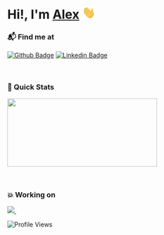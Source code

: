 <h1>Hi!, I'm <a href="https://github.com/Alexxm17">Alex</a> <img src="https://raw.githubusercontent.com/ABSphreak/ABSphreak/master/gifs/Hi.gif" width="30px"></h1>
</h1>

### 📬 Find me at
[![Github Badge](http://img.shields.io/badge/-Github-black?style=flat-square&logo=github&link=https://github.com/Alexxm17/)](https://github.com/Alexxm17/)
[![Linkedin Badge](https://img.shields.io/badge/-LinkedIn-blue?style=flat-square&logo=Linkedin&logoColor=white&link=https://www.linkedin.com/in/hemanthkollipara/)](https://www.linkedin.com/in/alex-mayo-cañas)

<br>

### 🚀 Quick Stats

<p align="left">
<img width="340" height="155" align="center" 
     src="https://github-readme-stats-defcon27.vercel.app/api/top-langs/?username=Alexxm17&langs_count=6&hide=handlebars,jupyter notebook,css&theme=react&line_height=27&layout=compact" />
</p>

<br>

### 💥 Working on

<p align="left">
<a href="https://github.com/Alexxm17/42-Barcelona">
<img src="https://github-readme-stats-defcon27.vercel.app/api/pin/?username=Alexxm17&repo=42-Barcelona&show_owner=true&theme=react" />
</a>&ensp;
</p>

![Profile Views](https://komarev.com/ghpvc/?username=Alexxm17)

